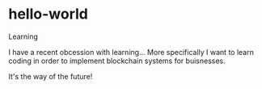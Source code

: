 # hello-world
Learning

I have a recent obcession with learning...
More specifically I want to learn coding in order to implement blockchain systems for buisnesses. 

It's the way of the future!
